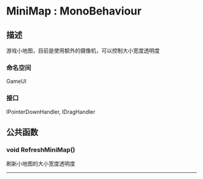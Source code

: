 # MiniMap : MonoBehaviour

## 描述

游戏小地图，目前是使用额外的摄像机，可以控制大小宽度透明度

### 命名空间

GameUI

### 接口

IPointerDownHandler, IDragHandler

## 公共函数

### void RefreshMiniMap()

刷新小地图的大小宽度透明度

------
